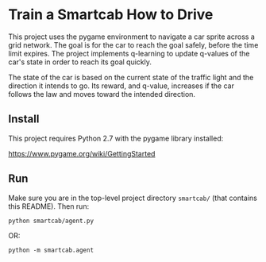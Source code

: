 # Train a Smartcab How to Drive

This project uses the pygame environment to navigate a car sprite across a grid network. The goal is for the car to reach the goal safely, before the time limit expires. The project implements q-learning to update q-values of the car's state in order to reach its goal quickly.

The state of the car is based on the current state of the traffic light and the direction it intends to go. Its reward, and q-value, increases if the car follows the law and moves toward the intended direction.

## Install

This project requires Python 2.7 with the pygame library installed:

https://www.pygame.org/wiki/GettingStarted

## Run

Make sure you are in the top-level project directory `smartcab/` (that contains this README). Then run:

```python smartcab/agent.py```

OR:

```python -m smartcab.agent```
